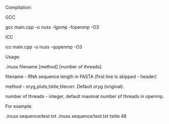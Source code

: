 Compilation:

GCC

gcc main.cpp -o nuss -lgomp -fopenmp -O3

ICC

icc main.cpp -o nuss -qopenmp -O3

Usage:

./nuss filename [method] [number of threads]

filename - RNA sequence length in FASTA (first line is skipped - header)

method - oryg,pluto,tstile,tilecorr.  Default oryg (original).

number of threads - integer, default maximal number of threads in openmp.

For example:

./nuss sequence/test.txt
./nuss sequence/test.txt tstile 48
